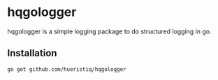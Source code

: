 # hqgologger

hqgologger is a simple logging package to do structured logging in go.

## Installation

```
go get github.com/hueristiq/hqgologger
```